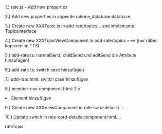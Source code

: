 1.) rate.ts - Add new properties

2.) Add new properties in appwrite rateme_database database

3.) Create new XXXTopic.ts in add-rate/topics... and implements TopicsInterface 

4.) Create new XXXTopicViewComponent in add-rate/topics ===> (nur rüber kopieren im *.TS)

5.) add-rate.ts: normalSend, childSend und editSend die Attribute hinzufügen!

6.) add-rate.ts: switch case hinzufügen

7.) add-rate.html: switch case hinzufügen

8.) member-nav-component.html: 2 x <li> Element hinzufügen 

9.) Create new XXXViewComponent in rate-card-details/....

10.) Update switch in rate-card-details.component.html....

rateTopic
